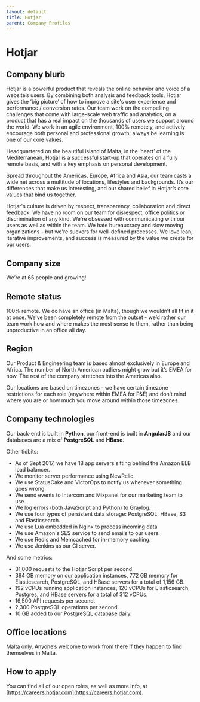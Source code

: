 ```yaml
---
layout: default
title: Hotjar
parent: Company Profiles
---
```


# Hotjar

## Company blurb

Hotjar is a powerful product that reveals the online behavior and voice of a website’s users. By combining both analysis and feedback tools, Hotjar gives the ‘big picture’ of how to improve a site's user experience and performance / conversion rates. Our team work on the compelling challenges that come with large-scale web traffic and analytics, on a product that has a real impact on the thousands of users we support around the world. We work in an agile environment, 100% remotely, and  actively encourage both personal and professional growth; always be learning is one of our core values.

Headquartered on the beautiful island of Malta, in the ‘heart’ of the Mediterranean, Hotjar is a successful start-up that operates on a fully remote basis, and with a key emphasis on personal development.

Spread throughout the Americas, Europe, Africa and Asia, our team casts a wide net across a multitude of locations, lifestyles and backgrounds. It’s our differences that make us interesting, and our shared belief in Hotjar’s core values that bind us together.

Hotjar's culture is driven by respect, transparency, collaboration and direct feedback. We have no room on our team for disrespect, office politics or discrimination of any kind. We're obsessed with communicating with our users as well as within the team. We hate bureaucracy and slow moving organizations – but we're suckers for well-defined processes. We love lean, iterative improvements, and success is measured by the value we create for our users.

## Company size

We’re at 65 people and growing!

## Remote status

100% remote. We do have an office (in Malta), though we wouldn’t all fit in it at once. We’ve been completely remote from the outset - we’d rather our team work how and where makes the most sense to them, rather than being unproductive in an office all day.

## Region

Our Product & Engineering team is based almost exclusively in Europe and Africa. The number of North American outliers might grow but it’s EMEA for now. The rest of the company stretches into the Americas also.

Our locations are based on timezones - we have certain timezone restrictions for each role (anywhere within EMEA for P&E) and don’t mind where you are or how much you move around within those timezones.

## Company technologies

Our back-end is built in **Python**, our front-end is built in **AngularJS** and our databases are a mix of **PostgreSQL** and **HBase**.

Other tidbits:
* As of Sept 2017, we have 18 app servers sitting behind the Amazon ELB load balancer.
* We monitor server performance using NewRelic.
* We use StatusCake and VictorOps to notify us whenever something goes wrong.
* We send events to Intercom and Mixpanel for our marketing team to use.
* We log errors (both JavaScript and Python) to Graylog.
* We use four types of persistent data storage: PostgreSQL, HBase, S3 and Elasticsearch.
* We use Lua embedded in Nginx to process incoming data
* We use Amazon's SES service to send emails to our users.
* We use Redis and Memcached for in-memory caching.
* We use Jenkins as our CI server.

And some metrics:
* 31,000 requests to the Hotjar Script per second.
* 384 GB memory on our application instances, 772 GB memory for Elasticsearch, PostgreSQL, and HBase servers for a total of 1,156 GB.
* 192 vCPUs running application instances, 120 vCPUs for Elasticsearch, Postgres, and HBase servers for a total of 312 vCPUs.
* 16,500 API requests per second.
* 2,300 PostgreSQL operations per second.
* 10 GB added to our PostgreSQL database daily.

## Office locations

Malta only. Anyone’s welcome to work from there if they happen to find themselves in Malta.

## How to apply

You can find all of our open roles, as well as more info, at [https://careers.hotjar.com](https://careers.hotjar.com).
